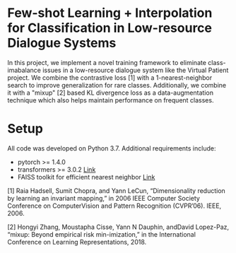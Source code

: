 # Few-shot Learning + Interpolation for Classification in Low-resource Dialogue Systems

In this project, we implement a novel training framework to eliminate class-imabalance issues in a low-resource dialogue system like the Virtual Patient project. We combine the contrastive loss \[1\] with a 1-nearest-neighbor search to improve generalization for rare classes. Additionally, we combine it with a "mixup" \[2\] based KL divergence loss as a data-augmentation technique which also helps maintain performance on frequent classes.

# Setup

All code was developed on Python 3.7. Additional requirements include:
* pytorch >= 1.4.0
* transformers >= 3.0.2 [Link](https://huggingface.co/transformers/)
* FAISS toolkit for efficient nearest neighbor [Link](https://github.com/facebookresearch/faiss)


\[1\] Raia Hadsell, Sumit Chopra, and Yann LeCun, “Dimensionality reduction by learning an invariant mapping,” in 2006 IEEE Computer Society Conference on ComputerVision and Pattern Recognition (CVPR’06). IEEE, 2006.


\[2\] Hongyi Zhang, Moustapha Cisse, Yann N Dauphin, andDavid Lopez-Paz,  “mixup: Beyond empirical risk min-imization,” in the International Conference on Learning Representations, 2018.
